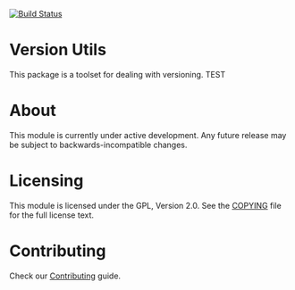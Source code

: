 [![Build Status](https://api.travis-ci.org/bitnami/node-version-utils.svg?branch=master)](http://travis-ci.org/bitnami/node-version-utils)

# Version Utils

This package is a toolset for dealing with versioning. TEST

# About

This module is currently under active development. Any future release may be subject to backwards-incompatible changes.

# Licensing

This module is licensed under the GPL, Version 2.0. See the [COPYING](COPYING) file for the full license text.

# Contributing

Check our [Contributing](CONTRIBUTING.md) guide.
